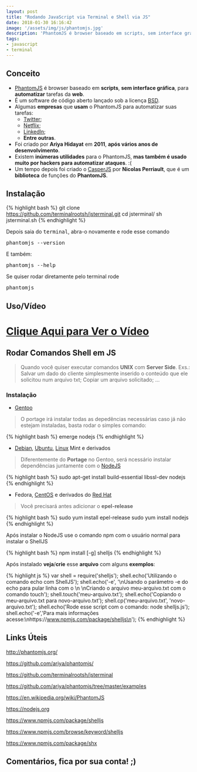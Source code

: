 ```yaml
---
layout: post
title: "Rodando JavaScript via Terminal e Shell via JS"
date: 2018-01-30 16:16:42
image: '/assets/img/js/phantomjs.jpg'
description: 'PhantomJS é browser baseado em scripts, sem interface gráfica, para automatizar tarefas da web.'
tags:
- javascript
- terminal
---
```


## Conceito

+ [PhantomJS](http://phantomjs.org) é browser baseado em __scripts__, __sem interface gráfica__, para __automatizar__ tarefas da __web__. 
+ É um software de código aberto lançado sob a licença [BSD](https://www.freebsd.org/doc/pt_BR/articles/explaining-bsd/article.html). 
+ Algumas __empresas__ que __usam__ o PhantomJS para automatizar suas tarefas:
  - [Twitter](http://twitter.com/);
  - [Netflix](https://www.netflix.com);
  - [LinkedIn](http://linkedin.com/);
  - __Entre outras__.
+ Foi criado por __Ariya Hidayat__ em __2011__, __após vários anos de desenvolvimento__.
+ Existem __inúmeras utilidades__ para o PhantomJS, __mas também é usado muito por hackers para automatizar ataques__. :(
+ Um tempo depois foi criado o [CasperJS](http://casperjs.org/) por __Nicolas Perriault__, que é um __biblioteca__ de funções do __PhantomJS__.

## Instalação

{% highlight bash %}
git clone https://github.com/terminalrootsh/jsterminal.git
cd jsterminal/
sh jsterminal.sh
{% endhighlight %}

Depois saia do <kbd>terminal</kbd>, abra-o novamente e rode esse comando

<kbd>phantomjs --version</kbd>

E também:

<kbd>phantomjs --help</kbd>

Se quiser rodar diretamente pelo terminal rode

<kbd>phantomjs</kbd>


## Uso/Vídeo


# [Clique Aqui para Ver o Vídeo](https://www.youtube.com/watch?v=I4zO0d4IS7Y)


## Rodar Comandos Shell em JS

> Quando você quiser executar comandos __UNIX__ com __Server Side__. Exs.: Salvar um dado do cliente simplesmente inserido o conteúdo que ele solicitou num arquivo txt; Copiar um arquivo solicitado; ...

### Instalação

+ [Gentoo](http://terminalroot.com.br/tags/#gentoo)

> O portage irá instalar todas as depedências necessárias caso já não estejam instaladas, basta rodar o simples comando:

{% highlight bash %}
emerge nodejs
{% endhighlight %}

+ [Debian](http://terminalroot.com.br/tags/#debian), [Ubuntu](http://terminalroot.com.br/tags/#ubuntu), [Linux](http://terminalroot.com.br/tags/#linux) Mint e derivados

> Diferentemente do __Portage__ no Gentoo, será ncessário instalar dependências juntamente com o [NodeJS](https://nodejs.org)

{% highlight bash %}
sudo apt-get install build-essential libssl-dev nodejs
{% endhighlight %}

+ Fedora, [CentOS](http://terminalroot.com.br/tags/#centos) e derivados do [Red Hat](http://terminalroot.com.br/tags/#redhat)

> Você precisará antes adicionar o __epel-release__

{% highlight bash %}
sudo yum install epel-release
sudo yum install nodejs
{% endhighlight %}

Após instalar o NodeJS use o comando npm com o usuário normal para instalar o ShellJS

{% highlight bash %}
npm install [-g] shelljs
{% endhighlight %}

Após instalado __veja__/__crie__ esse __arquivo__ com alguns __exemplos__:

{% highlight js %}
var shell = require('shelljs');
shell.echo('Utilizando o comando echo com ShellJS');
shell.echo('-e', '\nUsando o parâmetro -e do echo para pular linha com o \\n \nCriando o arquivo meu-arquivo.txt com o comando touch');
shell.touch('meu-arquivo.txt');
shell.echo('Copiando o meu-arquivo.txt para novo-arquivo.txt');
shell.cp('meu-arquivo.txt', 'novo-arquivo.txt');
shell.echo('Rode esse script com o comando: node shelljs.js');
shell.echo('-e','Para mais informações acesse:\nhttps://www.npmjs.com/package/shelljs\n');
{% endhighlight %}


## Links Úteis

<http://phantomjs.org/>

<https://github.com/ariya/phantomjs/>

<https://github.com/terminalrootsh/jsterminal>

<https://github.com/ariya/phantomjs/tree/master/examples>

<https://en.wikipedia.org/wiki/PhantomJS>

<https://nodejs.org>

<https://www.npmjs.com/package/shelljs>

<https://www.npmjs.com/browse/keyword/shelljs>

<https://www.npmjs.com/package/shx>

## Comentários, fica por sua conta! ;)

<script async src="https://pagead2.googlesyndication.com/pagead/js/adsbygoogle.js"></script>

<!-- Informat -->
<ins class="adsbygoogle"
 style="display:block"
 data-ad-client="ca-pub-2838251107855362"
 data-ad-slot="2327980059"
 data-ad-format="auto"
 data-full-width-responsive="true"></ins>

<script>
(adsbygoogle = window.adsbygoogle || []).push({});
</script>



